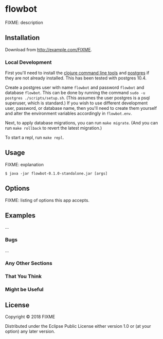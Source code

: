 # flowbot

FIXME: description

## Installation

Download from http://example.com/FIXME.

### Local Development

First you'll need to install the [clojure command line tools](https://clojure.org/guides/getting_started) and [postgres](https://www.postgresql.org/download/) if they are not already installed. This has been tested with postgres 10.4.

Create a postgres user with name `flowbot` and password `flowbot` and database `flowbot`. This can be done by running the command `sudo -u postgres ./scripts/setup.sh`. (This assumes the user postgres is a psql superuser, which is standard.) If you wish to use different development user, password, or database name, then you'll need to create them yourself and alter the environment variables accordingly in `flowbot.env`.

Next, to apply database migrations, you can run `make migrate`. (And you can run `make rollback` to revert the latest migration.)

To start a repl, run `make repl`.

## Usage

FIXME: explanation

    $ java -jar flowbot-0.1.0-standalone.jar [args]

## Options

FIXME: listing of options this app accepts.

## Examples

...

### Bugs

...

### Any Other Sections
### That You Think
### Might be Useful

## License

Copyright © 2018 FIXME

Distributed under the Eclipse Public License either version 1.0 or (at
your option) any later version.
